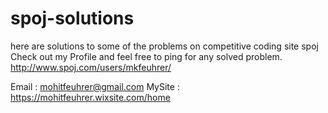# spoj-solutions
here are solutions to some of the problems on competitive coding site spoj
Check out my Profile and feel free to ping for any solved problem.
http://www.spoj.com/users/mkfeuhrer/

Email : mohitfeuhrer@gmail.com
MySite : https://mohitfeuhrer.wixsite.com/home
